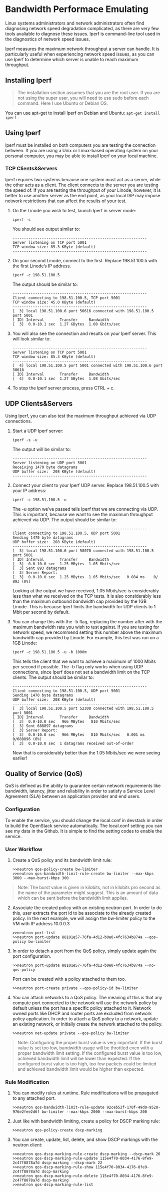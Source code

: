 # Bandwidth Performace Emulating

Linux systems administrators and network administrators often find diagnosing network speed degradation complicated, as there are very few tools avaliable to diagnose these issues. Iperf is command-line tool used in the diagnostics of network speed issues.

Iperf measures the maximum network throughput a server can handle. It is particularly useful when experiencing network speed issues, as you can use Iperf to determine which server is unable to reach maximum throughput.

## Installing Iperf

> The installation section assumes that you are the root user. If you are not using the super user, you will need to use sudo before each command. Here I use Ubuntu or Debian OS.

You can use apt-get to install Iperf on Debian and Ubuntu:
     ```
     apt-get install iperf
     ```

## Using Iperf

Iperf must be installed on both computers you are testing the connection between. If you are using a Unix or Linux-based operating system on your personal computer, you may be able to install Iperf on your local machine. 

### TCP Clients&Servers 

Iperf requires two systems because one system must act as a server, while the other acts as a client. The client connects to the server you are testing the speed of. If you are testing the throughput of your Linode, however, it is better to use another server as the end point, as your local ISP may impose network restrictions that can affect the results of your test.

  1. On the Linode you wish to test, launch Iperf in server mode:
     ```
     iperf -s
     ```
     You should see output similar to:
     ```
     ------------------------------------------------------------
     Server listening on TCP port 5001
     TCP window size: 85.3 KByte (default)
     ------------------------------------------------------------
     ```

  2. On your second Linode, connect to the first. Replace 198.51.100.5 with the first Linode’s IP
     address.
     ```
     iperf -c 198.51.100.5
     ```
     The output should be similar to:
     ```
     ------------------------------------------------------------
     Client connecting to 198.51.100.5, TCP port 5001
     TCP window size: 45.0 KByte (default)
     ------------------------------------------------------------
     [  3] local 198.51.100.6 port 50616 connected with 198.51.100.5 port 5001
     [ ID] Interval       Transfer     Bandwidth
     [  3]  0.0-10.1 sec  1.27 GBytes  1.08 Gbits/sec
     ```

  3. You will also see the connection and results on your Iperf server. This will look similar to:
     ```
     ------------------------------------------------------------
     Server listening on TCP port 5001
     TCP window size: 85.3 KByte (default)
     ------------------------------------------------------------
     [  4] local 198.51.100.5 port 5001 connected with 198.51.100.6 port 50616
     [ ID] Interval       Transfer     Bandwidth
     [  4]  0.0-10.1 sec  1.27 GBytes  1.08 Gbits/sec
     ```

  4. To stop the Iperf server process, press CTRL + c.

## UDP Clients&Servers

Using Iperf, you can also test the maximum throughput achieved via UDP connections.

  1. Start a UDP Iperf server:
     ```
     iperf -s -u
     ```
     The output will be similar to:
     ```
     ------------------------------------------------------------
     Server listening on UDP port 5001
     Receiving 1470 byte datagrams
     UDP buffer size:  208 KByte (default)
     ------------------------------------------------------------
     ```

  2. Connect your client to your Iperf UDP server. Replace 198.51.100.5 with your IP address:
     ```
     iperf -c 198.51.100.5 -u
     ```
     The -u option we’ve passed tells Iperf that we are connecting via UDP. This is important, because we want to see the maximum throughput achieved via UDP. The output should be similar to:
     ```
     ------------------------------------------------------------
     Client connecting to 198.51.100.5, UDP port 5001
     Sending 1470 byte datagrams
     UDP buffer size:  208 KByte (default)
     ------------------------------------------------------------
     [  3] local 198.51.100.6 port 58070 connected with 198.51.100.5 port 5001
     [ ID] Interval       Transfer     Bandwidth
     [  3]  0.0-10.0 sec  1.25 MBytes  1.05 Mbits/sec
     [  3] Sent 893 datagrams
     [  3] Server Report:
     [  3]  0.0-10.0 sec  1.25 MBytes  1.05 Mbits/sec   0.084 ms    0/  893 (0%)

     ```
     Looking at the output we have received, 1.05 Mbits/sec is considerably less than what we received on the TCP tests. It is also considerably less than the maximum outbound bandwidth cap provided by the 1GB Linode. This is because Iperf limits the bandwidth for UDP clients to 1 Mbit per second by default.

  3. You can change this with the -b flag, replacing the number after with the maximum bandwidth rate you wish to test against. If you are testing for network speed, we recommend setting this number above the maximum bandwidth cap provided by Linode. For example, this test was run on a 1GB Linode:
     ```
     iperf -c 198.51.100.5 -u -b 1000m
     ```
     This tells the client that we want to achieve a maximum of 1000 Mbits per second if possible. The -b flag only works when using UDP connections, since Iperf does not set a bandwidth limit on the TCP clients.
     The output should be similar to:
     ```
     ------------------------------------------------------------
     Client connecting to 198.51.100.5, UDP port 5001
     Sending 1470 byte datagrams
     UDP buffer size:  208 KByte (default)
     ------------------------------------------------------------
     [  3] local 198.51.100.5 port 52308 connected with 198.51.100.5 port 5001
     [ ID] Interval       Transfer     Bandwidth
     [  3]  0.0-10.0 sec   966 MBytes   810 Mbits/sec
     [  3] Sent 688897 datagrams
     [  3] Server Report:
     [  3]  0.0-10.0 sec   966 MBytes   810 Mbits/sec   0.001 ms    0/688896 (0%)
     [  3]  0.0-10.0 sec  1 datagrams received out-of-order
     ```
     Now that is considerably better than the 1.05 Mbits/sec we were seeing earlier!

## Quality of Service (QoS)

QoS is defined as the ability to guarantee certain network requirements like bandwidth, latency, jitter and reliability in order to satisfy a Service Level Agreement (SLA) between an application provider and end users.

### Configuration

To enable the service, you should change the local.conf in devstack in order to build the OpenStack service automatically. The local.conf setting you can see my data in the Github. It is simple to find the setting codes to enable the service.

### User Workflow

  1. Create a QoS policy and its bandwidth limit rule:
     ```
     >>neutron qos-policy-create bw-limiter
     >>neutron qos-bandwidth-limit-rule-create bw-limiter --max-kbps 3000 --max-burst-kbps 300
     ```
  > Note: The burst value is given in kilobits, not in kilobits pro second as the name of the parameter might suggest. This is an amount of data which can be sent before the bandwidth limit applies.

  2. Associate the created policy with an existing neutron port. In order to do this, user extracts the port id to be associate to the already created policy. In the next example, we will assign the bw-limiter policy to the VM with IP address 10.0.0.3
     ```
     >>neutron port-list
     >>neutron port-update 88101e57-76fa-4d12-b0e0-4fc7634b874a --qos-policy bw-limiter
     ```

  3. In order to detach a port from the QoS policy, simply update again the port configuration.
     ```
     >>neutron port-update 88101e57-76fa-4d12-b0e0-4fc7634b874a --no-qos-policy
     ```
     Port can be created with a policy attached to them too.
     ```
     >>neutron port-create private --qos-policy-id bw-limiter
     ```

  4. You can attach networks to a QoS policy. The meaning of this is that any compute port connected to the network will use the network policy by default unless the port has a specific policy attached to it. Network owned ports like DHCP and router ports are excluded from network policy application.
     In order to attach a QoS policy to a network, update an existing network, or initially create the network attached to the policy.
     ```
     >>neutron net-update private --qos-policy bw-limiter
     ```
  > Note: Configuring the proper burst value is very important. If the burst value is set too low, bandwidth usage will be throttled even with a proper bandwidth limit setting. If the configured burst value is too low, achieved bandwidth limit will be lower than expected. If the configured burst value is too high, too few packets could be limited and achieved bandwidth limit would be higher than expected. 

### Rule Modification

  1. You can modify rules at runtime. Rule modifications will be propagated to any attached port.
     ```
     >>neutron qos-bandwidth-limit-rule-update 92ceb52f-170f-49d0-9528-976e2fee2d6f bw-limiter --max-kbps 2000 --max-burst-kbps 200
     ```

  2. Just like with bandwidth limiting, create a policy for DSCP marking rule:
     ```
     >>neutron qos-policy-create dscp-marking
     ```

  3. You can create, update, list, delete, and show DSCP markings with the neutron client:
     ```
     >>neutron qos-dscp-marking-rule-create dscp-marking --dscp-mark 26
     >>neutron qos-dscp-marking-rule-update 115e4f70-8034-4176-8fe9-2c47f8878a7d dscp-marking --dscp-mark 22
     >>neutron qos-dscp-marking-rule-show 115e4f70-8034-4176-8fe9-2c47f8878a7d dscp-marking
     >>neutron qos-dscp-marking-rule-delete 115e4f70-8034-4176-8fe9-2c47f8878a7d dscp-marking
     >>neutron qos-dscp-marking-rule-list
     ```
















